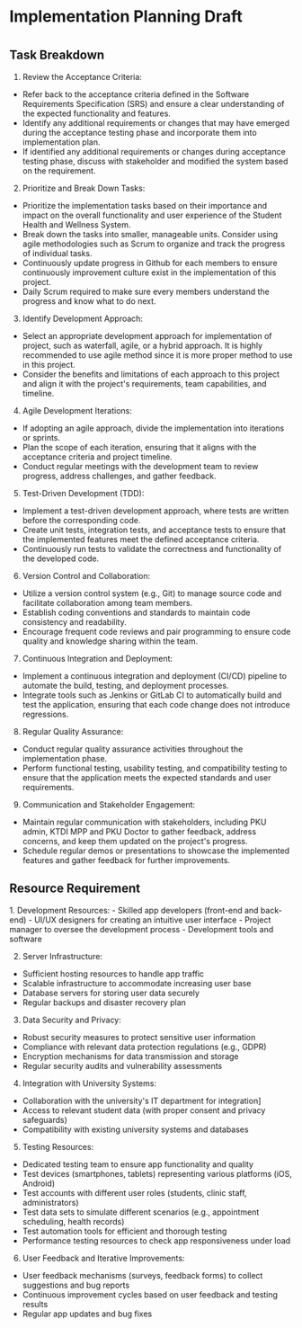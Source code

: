 <h1>Implementation Planning Draft<h1>
  
<h2>Task Breakdown</h2>
  
1. Review the Acceptance Criteria:
- Refer back to the acceptance criteria defined in the Software Requirements Specification (SRS) and ensure a clear understanding of the expected functionality and features.
- Identify any additional requirements or changes that may have emerged during the acceptance testing phase and incorporate them into implementation plan.
- If identified any additional requirements or changes during acceptance testing phase, discuss with stakeholder and modified the system based on the requirement.

2. Prioritize and Break Down Tasks:
- Prioritize the implementation tasks based on their importance and impact on the overall functionality and user experience of the Student Health and Wellness System.
- Break down the tasks into smaller, manageable units. Consider using agile methodologies such as Scrum to organize and track the progress of individual tasks.
- Continuously update progress in Github for each members to ensure continuously improvement culture exist in the implementation of this project.
- Daily Scrum required to make sure every members understand the progress and know what to do next.

3. Identify Development Approach:
- Select an appropriate development approach for implementation of project, such as waterfall, agile, or a hybrid approach. It is highly recommended to use agile method since it is more proper method to use in this project. 
- Consider the benefits and limitations of each approach to this project and align it with the project's requirements, team capabilities, and timeline.

4. Agile Development Iterations:
- If adopting an agile approach, divide the implementation into iterations or sprints.
- Plan the scope of each iteration, ensuring that it aligns with the acceptance criteria and project timeline.
- Conduct regular meetings with the development team to review progress, address challenges, and gather feedback.

5. Test-Driven Development (TDD):
- Implement a test-driven development approach, where tests are written before the corresponding code.
- Create unit tests, integration tests, and acceptance tests to ensure that the implemented features meet the defined acceptance criteria.
- Continuously run tests to validate the correctness and functionality of the developed code.

6. Version Control and Collaboration:
- Utilize a version control system (e.g., Git) to manage source code and facilitate collaboration among team members.
- Establish coding conventions and standards to maintain code consistency and readability.
- Encourage frequent code reviews and pair programming to ensure code quality and knowledge sharing within the team.

7. Continuous Integration and Deployment:
- Implement a continuous integration and deployment (CI/CD) pipeline to automate the build, testing, and deployment processes.
- Integrate tools such as Jenkins or GitLab CI to automatically build and test the application, ensuring that each code change does not introduce regressions.

8. Regular Quality Assurance:
- Conduct regular quality assurance activities throughout the implementation phase.
- Perform functional testing, usability testing, and compatibility testing to ensure that the application meets the expected standards and user requirements.

9. Communication and Stakeholder Engagement:
- Maintain regular communication with stakeholders, including PKU admin, KTDI MPP and PKU Doctor to gather feedback, address concerns, and keep them updated on the project's progress.
- Schedule regular demos or presentations to showcase the implemented features and gather feedback for further improvements.

<h2>Resource Requirement</h2>
1. Development Resources:
- Skilled app developers (front-end and back-end)
- UI/UX designers for creating an intuitive user interface
- Project manager to oversee the development process
- Development tools and software

2. Server Infrastructure:
- Sufficient hosting resources to handle app traffic
- Scalable infrastructure to accommodate increasing user base
- Database servers for storing user data securely
- Regular backups and disaster recovery plan
  
3. Data Security and Privacy:
- Robust security measures to protect sensitive user information
- Compliance with relevant data protection regulations (e.g., GDPR)
- Encryption mechanisms for data transmission and storage
- Regular security audits and vulnerability assessments

4. Integration with University Systems:
- Collaboration with the university's IT department for integration]
- Access to relevant student data (with proper consent and privacy safeguards)
- Compatibility with existing university systems and databases

5. Testing Resources:
- Dedicated testing team to ensure app functionality and quality
- Test devices (smartphones, tablets) representing various platforms (iOS, Android)
- Test accounts with different user roles (students, clinic staff, administrators)
- Test data sets to simulate different scenarios (e.g., appointment scheduling, health records)
- Test automation tools for efficient and thorough testing
- Performance testing resources to check app responsiveness under load

6. User Feedback and Iterative Improvements:
- User feedback mechanisms (surveys, feedback forms) to collect suggestions and bug reports
- Continuous improvement cycles based on user feedback and testing results
- Regular app updates and bug fixes

